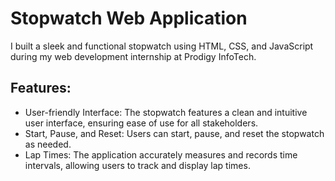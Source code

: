 # Stopwatch Web Application

I built a sleek and functional stopwatch using HTML, CSS, and JavaScript during my web development internship at Prodigy InfoTech.

## Features:

- User-friendly Interface: The stopwatch features a clean and intuitive user interface, ensuring ease of use for all stakeholders.
- Start, Pause, and Reset: Users can start, pause, and reset the stopwatch as needed.
- Lap Times: The application accurately measures and records time intervals, allowing users to track and display lap times.
